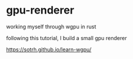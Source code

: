 # gpu-renderer
working myself through wgpu in rust

following this tutorial, I build a small gpu renderer

https://sotrh.github.io/learn-wgpu/

